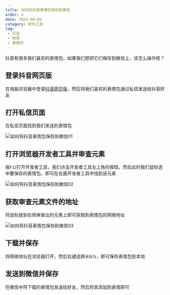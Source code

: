 ```yaml
---
title: 如何将抖音表情包保存到微信
order: 6
date: 2024-06-09
category: 软件工具
tag: 
 - 抖音
 - 微信
 - 表情包
---
```


抖音有很多我们喜欢的表情包，如果我们想把它们保存到微信上，该怎么操作呢？

## 登录抖音网页版

在电脑浏览器中登录[抖音网页版](https://www.douyin.com/)，然后将我们喜欢的表情包通过私信发送给抖音好友

## 打开私信页面

在私信页面找到我们发送的表情包

![如何将抖音表情包保存到微信01](https://zhf-picture.oss-cn-qingdao.aliyuncs.com/picture/如何将抖音表情包保存到微信01.jpg)

## 打开浏览器开发者工具并审查元素

按`F12`打开开发者工具，我们点击开发者工具左上角的按钮，然后此时我们鼠标选中要保存的表情包，即可在右面开发者工具中找到该元素

![如何将抖音表情包保存到微信02](https://zhf-picture.oss-cn-qingdao.aliyuncs.com/picture/如何将抖音表情包保存到微信02.jpg)

## 获取审查元素文件的地址

将鼠标放到右侧审查出的元素上即可获取到表情包的网络地址

![如何将抖音表情包保存到微信03](https://zhf-picture.oss-cn-qingdao.aliyuncs.com/picture/如何将抖音表情包保存到微信03.jpg)

## 下载并保存

将网络地址在浏览器打开，然后右键选择`另存为`，即可保存表情包到本地

## 发送到微信并保存

在微信中将下载的表情包发送给好友，然后将其添加到表情即可
